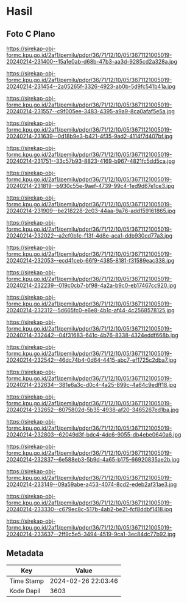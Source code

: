 # Hasil

## Foto C Plano

https://sirekap-obj-formc.kpu.go.id/2af1/pemilu/pdpr/36/71/12/10/05/3671121005019-20240214-231400--15a1e0ab-d68b-47b3-aa3d-9285cd2a328a.jpg

https://sirekap-obj-formc.kpu.go.id/2af1/pemilu/pdpr/36/71/12/10/05/3671121005019-20240214-231454--2a05265f-3326-4923-ab0b-5d9fc541b41a.jpg

https://sirekap-obj-formc.kpu.go.id/2af1/pemilu/pdpr/36/71/12/10/05/3671121005019-20240214-231557--c9f005ee-3483-4395-a9a9-8ca0afaf5e5a.jpg

https://sirekap-obj-formc.kpu.go.id/2af1/pemilu/pdpr/36/71/12/10/05/3671121005019-20240214-231639--0d18b9e3-b421-4f35-9ad2-4114f7d407bf.jpg

https://sirekap-obj-formc.kpu.go.id/2af1/pemilu/pdpr/36/71/12/10/05/3671121005019-20240214-231751--33c57b93-8823-4169-b967-4821fc5dd5ca.jpg

https://sirekap-obj-formc.kpu.go.id/2af1/pemilu/pdpr/36/71/12/10/05/3671121005019-20240214-231819--b930c55e-9aef-4739-99c4-1ed9d67e1ce3.jpg

https://sirekap-obj-formc.kpu.go.id/2af1/pemilu/pdpr/36/71/12/10/05/3671121005019-20240214-231909--be218228-2c03-44aa-9a76-add159161865.jpg

https://sirekap-obj-formc.kpu.go.id/2af1/pemilu/pdpr/36/71/12/10/05/3671121005019-20240214-232022--a2cf0b1c-f13f-4d8e-aca1-ddb930cd77a3.jpg

https://sirekap-obj-formc.kpu.go.id/2af1/pemilu/pdpr/36/71/12/10/05/3671121005019-20240214-232053--ecd41ceb-66f9-4385-8181-f31589eac338.jpg

https://sirekap-obj-formc.kpu.go.id/2af1/pemilu/pdpr/36/71/12/10/05/3671121005019-20240214-232239--019c0cb7-bf98-4a2a-b9c0-eb17467cc920.jpg

https://sirekap-obj-formc.kpu.go.id/2af1/pemilu/pdpr/36/71/12/10/05/3671121005019-20240214-232312--5d665fc0-e6e8-4b1c-af44-4c2568578125.jpg

https://sirekap-obj-formc.kpu.go.id/2af1/pemilu/pdpr/36/71/12/10/05/3671121005019-20240214-232442--04f31683-641c-4b76-8338-4324eddf668b.jpg

https://sirekap-obj-formc.kpu.go.id/2af1/pemilu/pdpr/36/71/12/10/05/3671121005019-20240214-232542--46dc74b4-0d64-4415-abc7-ef1725c2dba7.jpg

https://sirekap-obj-formc.kpu.go.id/2af1/pemilu/pdpr/36/71/12/10/05/3671121005019-20240214-232634--381e6a3c-d0c4-4a25-899c-4a64c9edff18.jpg

https://sirekap-obj-formc.kpu.go.id/2af1/pemilu/pdpr/36/71/12/10/05/3671121005019-20240214-232652--8075802d-5b35-4938-af20-3465267ed1ba.jpg

https://sirekap-obj-formc.kpu.go.id/2af1/pemilu/pdpr/36/71/12/10/05/3671121005019-20240214-232803--62049d3f-bdc4-4dc6-9055-db4ebe0640a6.jpg

https://sirekap-obj-formc.kpu.go.id/2af1/pemilu/pdpr/36/71/12/10/05/3671121005019-20240214-232837--6e588eb3-5b9d-4a65-b175-66920835ae2b.jpg

https://sirekap-obj-formc.kpu.go.id/2af1/pemilu/pdpr/36/71/12/10/05/3671121005019-20240214-233149--09a59abe-a453-4074-8cd2-edeb2af31ae3.jpg

https://sirekap-obj-formc.kpu.go.id/2af1/pemilu/pdpr/36/71/12/10/05/3671121005019-20240214-233330--c679ec8c-517b-4ab2-be21-fcf8ddbf1418.jpg

https://sirekap-obj-formc.kpu.go.id/2af1/pemilu/pdpr/36/71/12/10/05/3671121005019-20240214-233637--2ff9c5e5-3494-4519-9ca1-3ec84dc77b92.jpg


## Metadata

| Key        | Value               |
| ---------- | ------------------- |
| Time Stamp | 2024-02-26 22:03:46 |
| Kode Dapil | 3603                |



